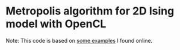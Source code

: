 # Metropolis algorithm for 2D Ising model with OpenCL

Note: This code is based on [some examples](https://github.com/rsnemmen/OpenCL-examples/) I found online.

